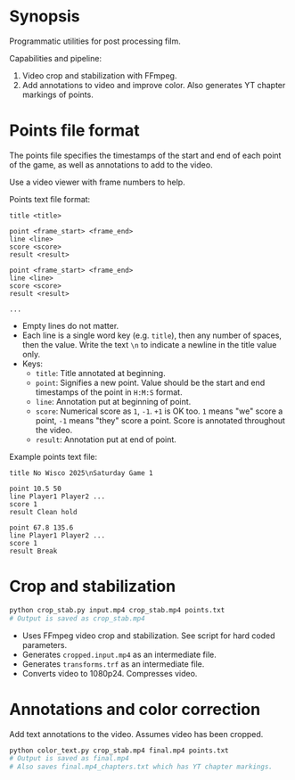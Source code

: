 # Synopsis

Programmatic utilities for post processing film.

Capabilities and pipeline:
1. Video crop and stabilization with FFmpeg.
2. Add annotations to video and improve color.
   Also generates YT chapter markings of points.

# Points file format

The points file specifies the timestamps of the start and end of each point of the game,
as well as annotations to add to the video.

Use a video viewer with frame numbers to help.

Points text file format:

```
title <title>

point <frame_start> <frame_end>
line <line>
score <score>
result <result>

point <frame_start> <frame_end>
line <line>
score <score>
result <result>

...
```

- Empty lines do not matter.
- Each line is a single word key (e.g. `title`), then any number of spaces, then the value.
  Write the text `\n` to indicate a newline in the title value only.
- Keys:
    - `title`: Title annotated at beginning.
    - `point`: Signifies a new point.
      Value should be the start and end timestamps of the point in `H:M:S` format.
    - `line`: Annotation put at beginning of point.
    - `score`: Numerical score as `1`, `-1`. `+1` is OK too.
      `1` means "we" score a point, `-1` means "they" score a point.
      Score is annotated throughout the video.
    - `result`: Annotation put at end of point.

Example points text file:

```
title No Wisco 2025\nSaturday Game 1

point 10.5 50
line Player1 Player2 ...
score 1
result Clean hold

point 67.8 135.6
line Player1 Player2 ...
score 1
result Break
```

# Crop and stabilization

```bash
python crop_stab.py input.mp4 crop_stab.mp4 points.txt
# Output is saved as crop_stab.mp4
```

- Uses FFmpeg video crop and stabilization. See script for hard coded parameters.
- Generates `cropped.input.mp4` as an intermediate file.
- Generates `transforms.trf` as an intermediate file.
- Converts video to 1080p24. Compresses video.

# Annotations and color correction

Add text annotations to the video.
Assumes video has been cropped.

```bash
python color_text.py crop_stab.mp4 final.mp4 points.txt
# Output is saved as final.mp4
# Also saves final.mp4_chapters.txt which has YT chapter markings.
```
